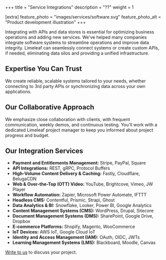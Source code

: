 +++
title = "Service Integrations"
description = "??"
weight = 1

[extra]
feature_photo = "images/services/software.svg"
feature_photo_alt = "Product development illustration"
+++

Integrating with APIs and data stores is essential for optimizing business operations and adding new services. We've helped many companies integrate software systems to streamline operations and improve data integrity. Limeleaf can seamlessly connect systems or create custom APIs, if needed, eliminating data silos and providing a unified infrastructure.

<!-- more -->

## Expertise You Can Trust

We create reliable, scalable systems tailored to your needs, whether connecting to 3rd party APIs or synchronizing data across your own applications.

## Our Collaborative Approach

We emphasize close collaboration with clients, with frequent communication, weekly demos, and continuous testing. You'll work with a dedicated Limeleaf project manager to keep you informed about project progress and budget.

## Our Integration Services

* **Payment and Entitlements Management:** Stripe, PayPal, Square
* **API Integrations:** REST, gRPC, Protocol Buffers
* **High-Volume Content Delivery & Caching:** Fastly, Cloudflare, BelugaCDN
* **Web & Over-the-Top (OTT) Video:** YouTube, Brightcove, Vimeo, JW Player
* **Workflow Automation:** Zapier, Microsoft Power Automate, IFTTT
* **Headless CMS:** Contentful, Prismic, Strapi, Ghost
* **Data Analytics & BI:** Snowflake, Looker, Power BI, Google Analytics
* **Content Management Systems (CMS):** WordPress, Drupal, Sitecore
* **Document Management Systems (DMS):** SharePoint, Google Drive, Dropbox
* **E-commerce Platforms:** Shopify, Magento, WooCommerce
* **IoT Devices:** AWS IoT, Google Cloud IoT
* **Identity and Access Management (IAM):** OAuth, OIDC, JWTs 
* **Learning Management Systems (LMS):** Blackboard, Moodle, Canvas

[Write to us](https://limeleaf.io/contact/ "Contact us") to discuss your project.